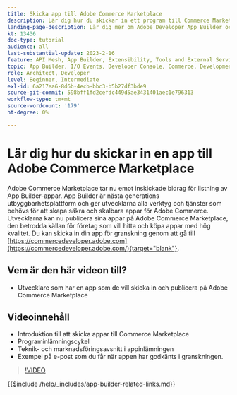```yaml
---
title: Skicka app till Adobe Commerce Marketplace
description: Lär dig hur du skickar in ett program till Commerce Marketplace.
landing-page-description: Lär dig mer om Adobe Developer App Builder och hur du skickar in en app till Commerce Marketplace.
kt: 13436
doc-type: tutorial
audience: all
last-substantial-update: 2023-2-16
feature: API Mesh, App Builder, Extensibility, Tools and External Services
topic: App Builder, I/O Events, Developer Console, Commerce, Development, Integrations
role: Architect, Developer
level: Beginner, Intermediate
exl-id: 6a217ea6-8d6b-4ecb-bbc3-b5b27df3bde9
source-git-commit: 598bff1fd2cefdc449d5ae3431401aec1e796313
workflow-type: tm+mt
source-wordcount: '179'
ht-degree: 0%

---
```


# Lär dig hur du skickar in en app till Adobe Commerce Marketplace

Adobe Commerce Marketplace tar nu emot inskickade bidrag för listning av App Builder-appar. App Builder är nästa generations utbyggbarhetsplattform och ger utvecklarna alla verktyg och tjänster som behövs för att skapa säkra och skalbara appar för Adobe Commerce. Utvecklarna kan nu publicera sina appar på Adobe Commerce Marketplace, den betrodda källan för företag som vill hitta och köpa appar med hög kvalitet. Du kan skicka in din app för granskning genom att gå till [https://commercedeveloper.adobe.com](https://commercedeveloper.adobe.com/){target="blank"}.

## Vem är den här videon till?

* Utvecklare som har en app som de vill skicka in och publicera på Adobe Commerce Marketplace

## Videoinnehåll

* Introduktion till att skicka appar till Commerce Marketplace
* Programinlämningscykel
* Teknik- och marknadsföringsavsnitt i appinlämningen
* Exempel på e-post som du får när appen har godkänts i granskningen.

>[!VIDEO](https://video.tv.adobe.com/v/3447348?captions=swe)

{{$include /help/_includes/app-builder-related-links.md}}
